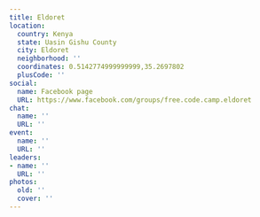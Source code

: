 ```yaml
---
title: Eldoret
location:
  country: Kenya
  state: Uasin Gishu County
  city: Eldoret
  neighborhood: ''
  coordinates: 0.5142774999999999,35.2697802
  plusCode: ''
social:
  name: Facebook page
  URL: https://www.facebook.com/groups/free.code.camp.eldoret
chat:
  name: ''
  URL: ''
event:
  name: ''
  URL: ''
leaders:
- name: ''
  URL: ''
photos:
  old: ''
  cover: ''
---
```

